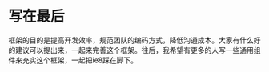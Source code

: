 # 写在最后
框架的目的是提高开发效率，规范团队的编码方式，降低沟通成本。大家有什么好的建议可以提出来，一起来完善这个框架。往后，我希望有更多的人写一些通用组件来充实这个框架，一起把ie8踩在脚下。
